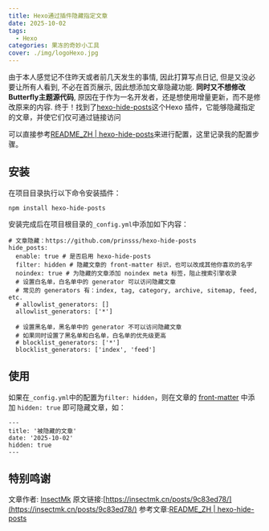 ```yaml
---
title: Hexo通过插件隐藏指定文章
date: 2025-10-02
tags:
  - Hexo
categories: 果冻的奇妙小工具
cover: ./img/logoHexo.jpg
---
```

由于本人感觉记不住昨天或者前几天发生的事情, 因此打算写点日记, 但是又没必要让所有人看到, 不必在首页展示, 因此想添加文章隐藏功能. **同时又不想修改Butterfly主题源代码**, 原因在于作为一名开发者，还是想使用增量更新，而不是修改原来的内容. 终于！找到了[hexo-hide-posts](https://github.com/prinsss/hexo-hide-posts)这个Hexo 插件，它能够隐藏指定的文章，并使它们仅可通过链接访问

可以直接参考[README_ZH | hexo-hide-posts](https://github.com/prinsss/hexo-hide-posts/blob/master/README_ZH.md)来进行配置，这里记录我的配置步骤。
## 安装

在项目目录执行以下命令安装插件：
```
npm install hexo-hide-posts
```
安装完成后在项目根目录的`_config.yml`中添加如下内容：
```
# 文章隐藏：https://github.com/prinsss/hexo-hide-posts
hide_posts:
  enable: true # 是否启用 hexo-hide-posts
  filter: hidden # 隐藏文章的 front-matter 标识，也可以改成其他你喜欢的名字
  noindex: true # 为隐藏的文章添加 noindex meta 标签，阻止搜索引擎收录
  # 设置白名单，白名单中的 generator 可以访问隐藏文章
  # 常见的 generators 有：index, tag, category, archive, sitemap, feed, etc.
  # allowlist_generators: []
  allowlist_generators: ['*']
  
  # 设置黑名单，黑名单中的 generator 不可以访问隐藏文章
  # 如果同时设置了黑名单和白名单，白名单的优先级更高
  # blocklist_generators: ['*']
  blocklist_generators: ['index', 'feed']

```
## 使用

如果在`_config.yml`中的配置为`filter: hidden`，则在文章的 [front-matter](https://hexo.io/docs/front-matter) 中添加 `hidden: true` 即可隐藏文章，如：

```
---  
title: '被隐藏的文章'  
date: '2025-10-02'  
hidden: true  
---
```

## 特别鸣谢

文章作者: [InsectMk](https://insectmk.cn/)
原文链接:[https://insectmk.cn/posts/9c83ed78/](https://insectmk.cn/posts/9c83ed78/)
参考文章:[README_ZH | hexo-hide-posts](https://github.com/prinsss/hexo-hide-posts/blob/master/README_ZH.md)